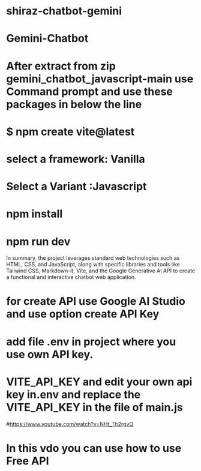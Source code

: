 # shiraz-chatbot-gemini
# Gemini-Chatbot
# After extract from zip gemini_chatbot_javascript-main use Command prompt and use these packages in below the line
# $ npm create vite@latest
# select a framework: Vanilla
# Select a Variant :Javascript

# npm install
# npm run dev
In summary, the project leverages standard web technologies such as HTML, CSS, and JavaScript, along with specific libraries and tools like Tailwind CSS, Markdown-it, Vite, and the Google Generative AI API to create a functional and interactive chatbot web application.
 # for create API use Google AI Studio and use option create API Key
# add file .env in project where you use own API key.
# VITE_API_KEY and edit your own api key in.env and replace the VITE_API_KEY in the file of main.js
#https://www.youtube.com/watch?v=NHt_Th2rgvQ
# In this vdo you can use how to use  Free API
